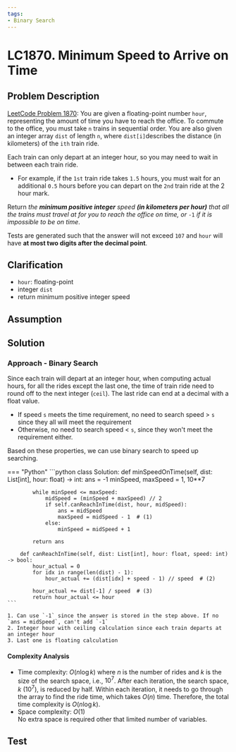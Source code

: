 ```yaml
---
tags:
- Binary Search
---
```


# LC1870. Minimum Speed to Arrive on Time
## Problem Description
[LeetCode Problem 1870](https://leetcode.com/problems/minimum-speed-to-arrive-on-time): You are given a floating-point number `hour`, representing the amount of time you have to reach the office. To commute to the office, you must take `n` trains in sequential order. You are also given an integer array `dist` of length `n`, where `dist[i]`describes the distance (in kilometers) of the `ith` train ride.

Each train can only depart at an integer hour, so you may need to wait in between each train ride.

- For example, if the `1st` train ride takes `1.5` hours, you must wait for an additional `0.5` hours before you can depart on the `2nd` train ride at the 2 hour mark.

Return _the **minimum positive integer** speed **(in kilometers per hour)** that all the trains must travel at for you to reach the office on time, or_ `-1` _if it is impossible to be on time_.

Tests are generated such that the answer will not exceed `107` and `hour` will have **at most two digits after the decimal point**.

## Clarification
- `hour`: floating-point
- integer `dist`
- return minimum positive integer speed

## Assumption

## Solution
### Approach - Binary Search
Since each train will depart at an integer hour, when computing actual hours, for all the rides except the last one, the time of train ride need to round off to the next integer (`ceil`). The last ride can end at a decimal with a float value. 

- If speed `s` meets the time requirement, no need to search speed > `s` since they all will meet the requirement
- Otherwise, no need to search speed < `s`, since they won't meet the requirement either.

Based on these properties, we can use binary search to speed up searching. 

=== "Python"
    ```python
    class Solution:
        def minSpeedOnTime(self, dist: List[int], hour: float) -> int:
            ans = -1
            minSpeed, maxSpeed = 1, 10**7

            while minSpeed <= maxSpeed:
                midSpeed = (minSpeed + maxSpeed) // 2
                if self.canReachInTime(dist, hour, midSpeed):
                    ans = midSpeed
                    maxSpeed = midSpeed - 1  # (1)
                else:
                    minSpeed = midSpeed + 1

            return ans

        def canReachInTime(self, dist: List[int], hour: float, speed: int) -> bool:
            hour_actual = 0
            for idx in range(len(dist) - 1):
                hour_actual += (dist[idx] + speed - 1) // speed  # (2)

            hour_actual += dist[-1] / speed  # (3)
            return hour_actual <= hour
    ```

    1. Can use `-1` since the answer is stored in the step above. If no `ans = midSpeed`, can't add `-1`
    2. Integer hour with ceiling calculation since each train departs at an integer hour
    3. Last one is floating calculation


#### Complexity Analysis
* Time complexity: $O(n \log k)$ where $n$ is the number of rides and $k$ is the size of the search space, i.e., $10^7$.
After each iteration, the search space, $k$ ($10^7$), is reduced by half. Within each iteration, it needs to go through the array to find the ride time, which takes $O(n)$ time. Therefore, the total time complexity is $O(n \log k)$.   
* Space complexity: $O(1)$  
No extra space is required other that limited number of variables.

## Test